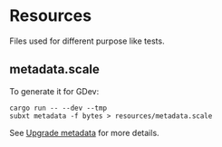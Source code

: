 # Resources

Files used for different purpose like tests.

## metadata.scale

To generate it for GDev:

    cargo run -- --dev --tmp
    subxt metadata -f bytes > resources/metadata.scale

See [Upgrade metadata](../end2end-tests/README.md#upgrade-metadata) for more details.
